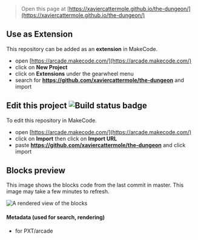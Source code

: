  


> Open this page at [https://xaviercattermole.github.io/the-dungeon/](https://xaviercattermole.github.io/the-dungeon/)

## Use as Extension

This repository can be added as an **extension** in MakeCode.

* open [https://arcade.makecode.com/](https://arcade.makecode.com/)
* click on **New Project**
* click on **Extensions** under the gearwheel menu
* search for **https://github.com/xaviercattermole/the-dungeon** and import

## Edit this project ![Build status badge](https://github.com/xaviercattermole/the-dungeon/workflows/MakeCode/badge.svg)

To edit this repository in MakeCode.

* open [https://arcade.makecode.com/](https://arcade.makecode.com/)
* click on **Import** then click on **Import URL**
* paste **https://github.com/xaviercattermole/the-dungeon** and click import

## Blocks preview

This image shows the blocks code from the last commit in master.
This image may take a few minutes to refresh.

![A rendered view of the blocks](https://github.com/xaviercattermole/the-dungeon/raw/master/.github/makecode/blocks.png)

#### Metadata (used for search, rendering)

* for PXT/arcade
<script src="https://makecode.com/gh-pages-embed.js"></script><script>makeCodeRender("{{ site.makecode.home_url }}", "{{ site.github.owner_name }}/{{ site.github.repository_name }}");</script>
